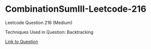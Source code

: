 # CombinationSumIII-Leetcode-216

Leetcode Question 216 (Medium)

Techniques Used in Question:
Backtracking

[Link to Question](https://leetcode.com/problems/combination-sum-iii/)
